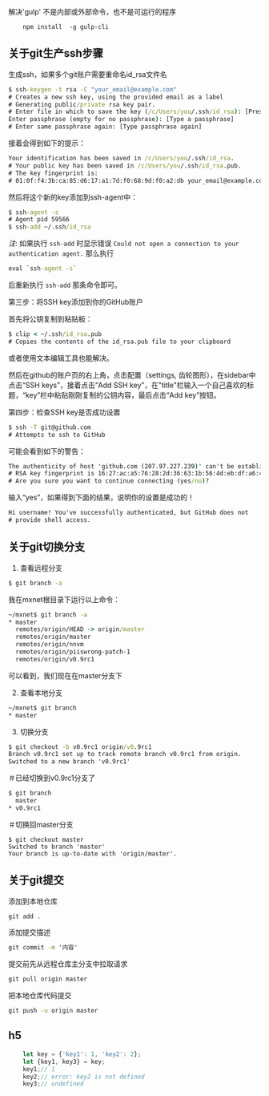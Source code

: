 
解决'gulp' 不是内部或外部命令，也不是可运行的程序
``` shell
    npm install  -g gulp-cli 
```

## 关于git生产ssh步骤 ##

生成ssh，如果多个git账户需要重命名id_rsa文件名
``` cmd
$ ssh-keygen -t rsa -C "your_email@example.com"
# Creates a new ssh key, using the provided email as a label
# Generating public/private rsa key pair.
# Enter file in which to save the key (/c/Users/you/.ssh/id_rsa): [Press enter]
Enter passphrase (empty for no passphrase): [Type a passphrase]
# Enter same passphrase again: [Type passphrase again]
```

接着会得到如下的提示：
``` cmd
Your identification has been saved in /c/Users/you/.ssh/id_rsa.
# Your public key has been saved in /c/Users/you/.ssh/id_rsa.pub.
# The key fingerprint is:
# 01:0f:f4:3b:ca:85:d6:17:a1:7d:f0:68:9d:f0:a2:db your_email@example.com
```

然后将这个新的key添加到ssh-agent中：
``` cmd
$ ssh-agent -s
# Agent pid 59566
$ ssh-add ~/.ssh/id_rsa
```

*注*: 如果执行 ```ssh-add``` 时显示错误 ```Could not open a connection to your authentication agent.``` 那么执行
``` cmd
eval `ssh-agent -s`
```
后重新执行 ```ssh-add``` 那条命令即可。

第三步：将SSH key添加到你的GitHub账户

首先将公钥复制到粘贴板：
``` cmd
$ clip < ~/.ssh/id_rsa.pub
# Copies the contents of the id_rsa.pub file to your clipboard
```
或者使用文本编辑工具也能解决。

然后在github的账户页的右上角，点击配置（settings, 齿轮图形），在sidebar中点击“SSH keys”，接着点击“Add SSH key”，在"title"栏输入一个自己喜欢的标题，“key”栏中粘贴刚刚复制的公钥内容，最后点击“Add key”按钮。

第四步：检查SSH key是否成功设置 
``` cmd
$ ssh -T git@github.com
# Attempts to ssh to GitHub
```

可能会看到如下的警告：
``` cmd
The authenticity of host 'github.com (207.97.227.239)' can't be established.
# RSA key fingerprint is 16:27:ac:a5:76:28:2d:36:63:1b:56:4d:eb:df:a6:48.
# Are you sure you want to continue connecting (yes/no)?
```

输入“yes”，如果得到下面的结果，说明你的设置是成功的！
``` cmd
Hi username! You've successfully authenticated, but GitHub does not
# provide shell access.
```

## 关于git切换分支 ##

1. 查看远程分支
``` cmd
$ git branch -a 
```

我在mxnet根目录下运行以上命令：
``` cmd
~/mxnet$ git branch -a
* master
  remotes/origin/HEAD -> origin/master
  remotes/origin/master
  remotes/origin/nnvm
  remotes/origin/piiswrong-patch-1
  remotes/origin/v0.9rc1
```
可以看到，我们现在在master分支下

2. 查看本地分支
``` cmd
~/mxnet$ git branch
* master
```

3. 切换分支
``` cmd
$ git checkout -b v0.9rc1 origin/v0.9rc1
Branch v0.9rc1 set up to track remote branch v0.9rc1 from origin.
Switched to a new branch 'v0.9rc1'
```

＃已经切换到v0.9rc1分支了
``` cmd
$ git branch
  master
* v0.9rc1
```

＃切换回master分支
```
$ git checkout master
Switched to branch 'master'
Your branch is up-to-date with 'origin/master'.
```

## 关于git提交 ##

添加到本地仓库
```cmd
git add .
```

添加提交描述
```cmd
git commit -m '内容'
```

提交前先从远程仓库主分支中拉取请求
```cmd
git pull origin master
```

把本地仓库代码提交
```cmd
git push -u origin master
```

## h5 ##

``` javascript
    let key = {'key1': 1, 'key2': 2};
    let {key1, key3} = key;
    key1;// 1
    key2;// error: key2 is not defined
    key3;// undefined
```
